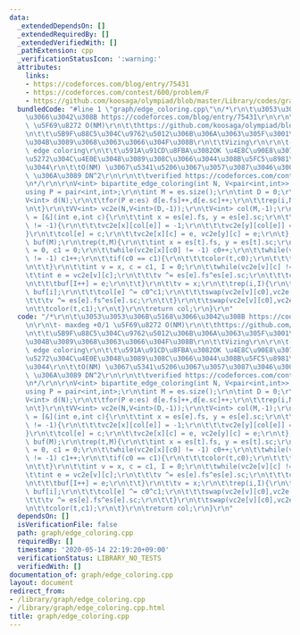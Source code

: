 ```yaml
---
data:
  _extendedDependsOn: []
  _extendedRequiredBy: []
  _extendedVerifiedWith: []
  _pathExtension: cpp
  _verificationStatusIcon: ':warning:'
  attributes:
    links:
    - https://codeforces.com/blog/entry/75431
    - https://codeforces.com/contest/600/problem/F
    - https://github.com/koosaga/olympiad/blob/master/Library/codes/graph_etc/edgecolor_vizing.cpp
  bundledCode: "#line 1 \"graph/edge_coloring.cpp\"\n/*\r\n\t\u3053\u3053\u306B\u5168\
    \u3066\u3042\u308B https://codeforces.com/blog/entry/75431\r\n\r\n\t- maxdeg +0/1\
    \ \u5F69\u8272 O(NM)\r\n\t\thttps://github.com/koosaga/olympiad/blob/master/Library/codes/graph_etc/edgecolor_vizing.cpp\r\
    \n\t\t\u5B9F\u88C5\u304C\u9762\u5012\u306B\u306A\u3063\u305F\u3001\u3053\u3063\
    \u304B\u3089\u3068\u3063\u3066\u304F\u308B\r\n\t\tVizing\r\n\r\n\t- bipartite\
    \ edge coloring\r\n\t\t\u591A\u91CD\u8FBA\u3082OK \u4E8C\u90E8\u3078\u306E\u5206\
    \u5272\u304C\u4E0E\u3048\u3089\u308C\u3066\u3044\u308B\u5FC5\u8981\u3082\u306A\
    \u3044\r\n\t\tO(NM) \u3067\u5341\u5206\u3067\u3057\u3087\u3046\u3001D-regular\
    \ \u306A\u3089 DN^2\r\n\r\n\t\tverified https://codeforces.com/contest/600/problem/F\r\
    \n*/\r\n\r\nV<int> bipartite_edge_coloring(int N, V<pair<int,int>> es){\r\n\t\
    using P = pair<int,int>;\r\n\tint M = es.size();\r\n\tint D = 0;\r\n\t{\r\n\t\t\
    V<int> d(N);\r\n\t\tfor(P e:es) d[e.fs]++,d[e.sc]++;\r\n\t\trep(i,N) chmax(D,d[i]);\r\
    \n\t}\r\n\tVV<int> vc2e(N,V<int>(D,-1));\r\n\tV<int> col(M,-1);\r\n\tauto color\
    \ = [&](int e,int c){\r\n\t\tint x = es[e].fs, y = es[e].sc;\r\n\t\tif(col[e]\
    \ != -1){\r\n\t\t\tvc2e[x][col[e]] = -1;\r\n\t\t\tvc2e[y][col[e]] = -1;\r\n\t\t\
    }\r\n\t\tcol[e] = c;\r\n\t\tvc2e[x][c] = e, vc2e[y][c] = e;\r\n\t};\r\n\tV<int>\
    \ buf(M);\r\n\trep(t,M){\r\n\t\tint x = es[t].fs, y = es[t].sc;\r\n\t\tint c0\
    \ = 0, c1 = 0;\r\n\t\twhile(vc2e[x][c0] != -1) c0++;\r\n\t\twhile(vc2e[y][c1]\
    \ != -1) c1++;\r\n\t\tif(c0 == c1){\r\n\t\t\tcolor(t,c0);\r\n\t\t\tcontinue;\r\
    \n\t\t}\r\n\t\tint v = x, c = c1, I = 0;\r\n\t\twhile(vc2e[v][c] != -1){\r\n\t\
    \t\tint e = vc2e[v][c];\r\n\t\t\tv ^= es[e].fs^es[e].sc;\r\n\t\t\tc ^= c0^c1;\r\
    \n\t\t\tbuf[I++] = e;\r\n\t\t}\r\n\t\tv = x;\r\n\t\trep(i,I){\r\n\t\t\tint e =\
    \ buf[i];\r\n\t\t\tcol[e] ^= c0^c1;\r\n\t\t\tswap(vc2e[v][c0],vc2e[v][c1]);\r\n\
    \t\t\tv ^= es[e].fs^es[e].sc;\r\n\t\t}\r\n\t\tswap(vc2e[v][c0],vc2e[v][c1]);\r\
    \n\t\tcolor(t,c1);\r\n\t}\r\n\treturn col;\r\n}\r\n"
  code: "/*\r\n\t\u3053\u3053\u306B\u5168\u3066\u3042\u308B https://codeforces.com/blog/entry/75431\r\
    \n\r\n\t- maxdeg +0/1 \u5F69\u8272 O(NM)\r\n\t\thttps://github.com/koosaga/olympiad/blob/master/Library/codes/graph_etc/edgecolor_vizing.cpp\r\
    \n\t\t\u5B9F\u88C5\u304C\u9762\u5012\u306B\u306A\u3063\u305F\u3001\u3053\u3063\
    \u304B\u3089\u3068\u3063\u3066\u304F\u308B\r\n\t\tVizing\r\n\r\n\t- bipartite\
    \ edge coloring\r\n\t\t\u591A\u91CD\u8FBA\u3082OK \u4E8C\u90E8\u3078\u306E\u5206\
    \u5272\u304C\u4E0E\u3048\u3089\u308C\u3066\u3044\u308B\u5FC5\u8981\u3082\u306A\
    \u3044\r\n\t\tO(NM) \u3067\u5341\u5206\u3067\u3057\u3087\u3046\u3001D-regular\
    \ \u306A\u3089 DN^2\r\n\r\n\t\tverified https://codeforces.com/contest/600/problem/F\r\
    \n*/\r\n\r\nV<int> bipartite_edge_coloring(int N, V<pair<int,int>> es){\r\n\t\
    using P = pair<int,int>;\r\n\tint M = es.size();\r\n\tint D = 0;\r\n\t{\r\n\t\t\
    V<int> d(N);\r\n\t\tfor(P e:es) d[e.fs]++,d[e.sc]++;\r\n\t\trep(i,N) chmax(D,d[i]);\r\
    \n\t}\r\n\tVV<int> vc2e(N,V<int>(D,-1));\r\n\tV<int> col(M,-1);\r\n\tauto color\
    \ = [&](int e,int c){\r\n\t\tint x = es[e].fs, y = es[e].sc;\r\n\t\tif(col[e]\
    \ != -1){\r\n\t\t\tvc2e[x][col[e]] = -1;\r\n\t\t\tvc2e[y][col[e]] = -1;\r\n\t\t\
    }\r\n\t\tcol[e] = c;\r\n\t\tvc2e[x][c] = e, vc2e[y][c] = e;\r\n\t};\r\n\tV<int>\
    \ buf(M);\r\n\trep(t,M){\r\n\t\tint x = es[t].fs, y = es[t].sc;\r\n\t\tint c0\
    \ = 0, c1 = 0;\r\n\t\twhile(vc2e[x][c0] != -1) c0++;\r\n\t\twhile(vc2e[y][c1]\
    \ != -1) c1++;\r\n\t\tif(c0 == c1){\r\n\t\t\tcolor(t,c0);\r\n\t\t\tcontinue;\r\
    \n\t\t}\r\n\t\tint v = x, c = c1, I = 0;\r\n\t\twhile(vc2e[v][c] != -1){\r\n\t\
    \t\tint e = vc2e[v][c];\r\n\t\t\tv ^= es[e].fs^es[e].sc;\r\n\t\t\tc ^= c0^c1;\r\
    \n\t\t\tbuf[I++] = e;\r\n\t\t}\r\n\t\tv = x;\r\n\t\trep(i,I){\r\n\t\t\tint e =\
    \ buf[i];\r\n\t\t\tcol[e] ^= c0^c1;\r\n\t\t\tswap(vc2e[v][c0],vc2e[v][c1]);\r\n\
    \t\t\tv ^= es[e].fs^es[e].sc;\r\n\t\t}\r\n\t\tswap(vc2e[v][c0],vc2e[v][c1]);\r\
    \n\t\tcolor(t,c1);\r\n\t}\r\n\treturn col;\r\n}\r\n"
  dependsOn: []
  isVerificationFile: false
  path: graph/edge_coloring.cpp
  requiredBy: []
  timestamp: '2020-05-14 22:19:20+09:00'
  verificationStatus: LIBRARY_NO_TESTS
  verifiedWith: []
documentation_of: graph/edge_coloring.cpp
layout: document
redirect_from:
- /library/graph/edge_coloring.cpp
- /library/graph/edge_coloring.cpp.html
title: graph/edge_coloring.cpp
---
```

